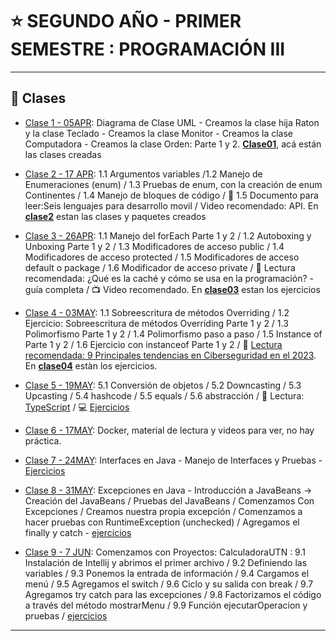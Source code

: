 # :star: SEGUNDO AÑO - PRIMER SEMESTRE : PROGRAMACIÓN III

---

## :book: Clases

- [Clase 1 - 05APR](https://github.com/eugenia1984/UTN-FRSR-Programacion/blob/main/2do_anio_1er_semestre/programacion_3/clase01.md): Diagrama de Clase UML - Creamos la clase hija Raton y la clase Teclado - Creamos la clase Monitor - Creamos la clase Computadora - Creamos la clase Orden: Parte 1 y 2. [**Clase01**](https://github.com/eugenia1984/UTN-FRSR-Programacion/tree/main/2do_anio_1er_semestre/programacion_3/clase01), acá están las clases creadas

- [Clase 2 - 17 APR](https://github.com/eugenia1984/UTN-FRSR-Programacion/blob/main/2do_anio_1er_semestre/programacion_3/clase02.md): 1.1 Argumentos variables /1.2 Manejo de Enumeraciones (enum) / 1.3 Pruebas de enum, con la creación de enum Continentes / 1.4 Manejo de bloques de código / :book: 1.5 Documento para leer:Seis lenguajes para desarrollo movil / Video recomendado: API. En [**clase2**](https://github.com/eugenia1984/UTN-FRSR-Programacion/tree/main/2do_anio_1er_semestre/programacion_3/clase2) estan las clases y paquetes creados

- [Clase 3 - 26APR](https://github.com/eugenia1984/UTN-FRSR-Programacion/blob/main/2do_anio_1er_semestre/programacion_3/clase03.md): 1.1 Manejo del forEach Parte 1 y 2 / 1.2 Autoboxing y Unboxing Parte 1 y 2 / 1.3 Modificadores de acceso public / 1.4 Modificadores de acceso protected / 1.5 Modificadores de acceso default o package / 1.6 Modificador de acceso private / :book: Lectura recomendada: ¿Qué es la caché y cómo se usa en la programación? -guía completa / :tv: Video recomendado. En [**clase03**](https://github.com/eugenia1984/UTN-FRSR-Programacion/tree/main/2do_anio_1er_semestre/programacion_3/clase03) estan los ejercicios

- [Clase 4 - 03MAY](https://github.com/eugenia1984/UTN-FRSR-Programacion/blob/main/2do_anio_1er_semestre/programacion_3/clase04.md): 1.1 Sobreescritura de métodos Overriding / 1.2 Ejercicio: Sobreescritura de métodos Overriding Parte 1 y 2 / 1.3 Polimorfismo Parte 1 y 2 / 1.4 Polimorfismo paso a paso / 1.5 Instance of Parte 1 y 2 / 1.6 Ejercicio con instanceof Parte 1 y 2 / :book: [Lectura recomendada: 9 Principales tendencias en Ciberseguridad en el 2023](https://achirou.com/principales-tendencias-en-ciberseguridad/?utm_content=educational&utm_source=email-sendgrid&utm_medium=5088112&utm_campaign=2023-05-01&utm_term=24645730). En [**clase04**](https://github.com/eugenia1984/UTN-FRSR-Programacion/tree/main/2do_anio_1er_semestre/programacion_3/clase04) estàn los ejercicios.

- [Clase 5 - 19MAY](https://github.com/eugenia1984/UTN-FRSR-Programacion/blob/main/2do_anio_1er_semestre/programacion_3/clase05.md): 5.1 Conversión de objetos / 5.2 Downcasting / 5.3 Upcasting / 5.4 hashcode / 5.5 equals / 5.6 abstracción / :book: Lectura: [TypeScript](https://github.com/eugenia1984/UTN-FRSR-Programacion/blob/main/2do_anio_1er_semestre/programacion_3/clase05.md) / :computer: [Ejercicios](https://github.com/eugenia1984/UTN-FRSR-Programacion/tree/main/2do_anio_1er_semestre/programacion_3/clase05)

- [Clase 6 - 17MAY](https://github.com/eugenia1984/UTN-FRSR-Programacion/blob/main/2do_anio_1er_semestre/programacion_3/clase06.md): Docker, material de lectura y videos para ver, no hay práctica.

- [Clase 7 - 24MAY](https://github.com/eugenia1984/UTN-FRSR-Programacion/tree/main/2do_anio_1er_semestre/programacion_3/clase07): Interfaces en Java - Manejo de Interfaces y Pruebas - [Ejercicios](https://github.com/eugenia1984/UTN-FRSR-Programacion/tree/main/2do_anio_1er_semestre/programacion_3/clase07)

- [Clase 8 - 31MAY](https://github.com/eugenia1984/UTN-FRSR-Programacion/tree/main/2do_anio_1er_semestre/programacion_3/clase08/README.md): Excepciones en Java -  Introducción a JavaBeans -> Creación del JavaBeans / Pruebas del JavaBeans /  Comenzamos Con Excepciones / Creamos nuestra propia excepción / Comenzamos a hacer pruebas con RuntimeException (unchecked) / Agregamos el finally y catch - [ejercicios](https://github.com/eugenia1984/UTN-FRSR-Programacion/tree/main/2do_anio_1er_semestre/programacion_3/clase08)

- [Clase 9 - 7 JUN](https://github.com/eugenia1984/UTN-FRSR-Programacion/tree/main/2do_anio_1er_semestre/programacion_3/clase09): Comenzamos con Proyectos: CalculadoraUTN : 9.1 Instalación de Intellij y abrimos el primer archivo / 9.2 Definiendo las variables / 9.3 Ponemos la entrada de información / 9.4 Cargamos el menú / 9.5 Agregamos el switch / 9.6 Ciclo y su salida con break / 9.7 Agregamos try catch para las excepciones / 9.8 Factorizamos el código a través del método mostrarMenu  / 9.9 Función ejecutarOperacion y pruebas / [ejercicios](https://github.com/eugenia1984/UTN-FRSR-Programacion/tree/main/2do_anio_1er_semestre/programacion_3/clase09/CacluladoraUTN)


---
